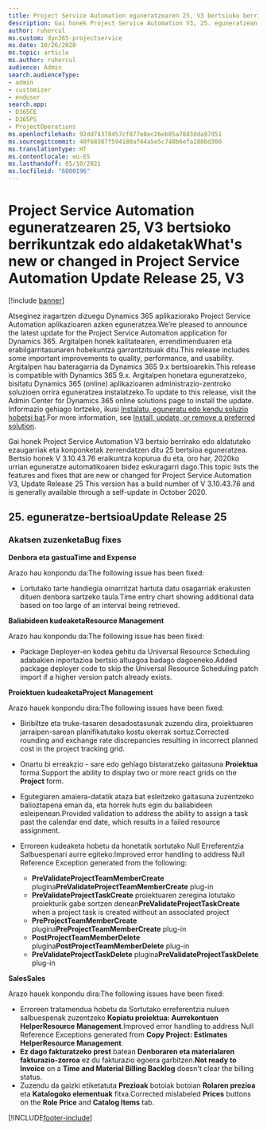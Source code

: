 ```yaml
---
title: Project Service Automation eguneratzearen 25, V3 bertsioko berrikuntzak edo aldaketak
description: Gai honek Project Service Automation V3, 25. eguneratzean erabilgarri dauden eginbideak eta konponketak ditu.
author: ruhercul
ms.custom: dyn365-projectservice
ms.date: 10/26/2020
ms.topic: article
ms.author: ruhercul
audience: Admin
search.audienceType:
- admin
- customizer
- enduser
search.app:
- D365CE
- D365PS
- ProjectOperations
ms.openlocfilehash: 92dd74378457cf877e8ec26eb85a7883dda97d51
ms.sourcegitcommit: 40f68387f594180af64a5e5c748b6efa188bd300
ms.translationtype: HT
ms.contentlocale: eu-ES
ms.lasthandoff: 05/10/2021
ms.locfileid: "6000196"
---
```

# <a name="whats-new-or-changed-in-project-service-automation-update-release-25-v3"></a><span data-ttu-id="4acbb-103">Project Service Automation eguneratzearen 25, V3 bertsioko berrikuntzak edo aldaketak</span><span class="sxs-lookup"><span data-stu-id="4acbb-103">What's new or changed in Project Service Automation Update Release 25, V3</span></span>

[!include [banner](../includes/psa-now-project-operations.md)]

<span data-ttu-id="4acbb-104">Atseginez iragartzen dizuegu Dynamics 365 aplikaziorako Project Service Automation aplikazioaren azken eguneratzea.</span><span class="sxs-lookup"><span data-stu-id="4acbb-104">We’re pleased to announce the latest update for the Project Service Automation application for Dynamics 365.</span></span> <span data-ttu-id="4acbb-105">Argitalpen honek kalitatearen, errendimenduaren eta erabilgarritasunaren hobekuntza garrantzitsuak ditu.</span><span class="sxs-lookup"><span data-stu-id="4acbb-105">This release includes some important improvements to quality, performance, and usability.</span></span> <span data-ttu-id="4acbb-106">Argitalpen hau bateragarria da Dynamics 365 9.x bertsioarekin.</span><span class="sxs-lookup"><span data-stu-id="4acbb-106">This release is compatible with Dynamics 365 9.x.</span></span> <span data-ttu-id="4acbb-107">Argitalpen honetara eguneratzeko, bisitatu Dynamics 365 (online) aplikazioaren administrazio-zentroko soluzioen orrira eguneratzea instalatzeko.</span><span class="sxs-lookup"><span data-stu-id="4acbb-107">To update to this release, visit the Admin Center for Dynamics 365 online solutions page to install the update.</span></span> <span data-ttu-id="4acbb-108">Informazio gehiago lortzeko, ikusi [Instalatu, eguneratu edo kendu soluzio hobetsi bat](/power-platform/admin/install-remove-preferred-solution).</span><span class="sxs-lookup"><span data-stu-id="4acbb-108">For more information, see [Install, update, or remove a preferred solution](/power-platform/admin/install-remove-preferred-solution).</span></span>

<span data-ttu-id="4acbb-109">Gai honek Project Service Automation V3 bertsio berrirako edo aldatutako ezaugarriak eta konponketak zerrendatzen ditu 25 bertsioa eguneratzea. Bertsio honek V 3.10.43.76 eraikuntza kopurua du eta, oro har, 2020ko urrian eguneratze automatikoaren bidez eskuragarri dago.</span><span class="sxs-lookup"><span data-stu-id="4acbb-109">This topic lists the features and fixes that are new or changed for Project Service Automation V3, Update Release 25 This version has a build number of V 3.10.43.76 and is generally available through a self-update in October 2020.</span></span>

## <a name="update-release-25"></a><span data-ttu-id="4acbb-110">25. eguneratze-bertsioa</span><span class="sxs-lookup"><span data-stu-id="4acbb-110">Update Release 25</span></span>

### <a name="bug-fixes"></a><span data-ttu-id="4acbb-111">Akatsen zuzenketa</span><span class="sxs-lookup"><span data-stu-id="4acbb-111">Bug fixes</span></span>

<span data-ttu-id="4acbb-112">**Denbora eta gastua**</span><span class="sxs-lookup"><span data-stu-id="4acbb-112">**Time and Expense**</span></span>

<span data-ttu-id="4acbb-113">Arazo hau konpondu da:</span><span class="sxs-lookup"><span data-stu-id="4acbb-113">The following issue has been fixed:</span></span>

- <span data-ttu-id="4acbb-114">Lortutako tarte handiegia oinarritzat hartuta datu osagarriak erakusten dituen denbora sartzeko taula.</span><span class="sxs-lookup"><span data-stu-id="4acbb-114">Time entry chart showing additional data based on too large of an interval being retrieved.</span></span>

<span data-ttu-id="4acbb-115">**Baliabideen kudeaketa**</span><span class="sxs-lookup"><span data-stu-id="4acbb-115">**Resource Management**</span></span>

<span data-ttu-id="4acbb-116">Arazo hau konpondu da:</span><span class="sxs-lookup"><span data-stu-id="4acbb-116">The following issue has been fixed:</span></span>

- <span data-ttu-id="4acbb-117">Package Deployer-en kodea gehitu da Universal Resource Scheduling adabakien inportazioa bertsio altuagoa badago dagoeneko.</span><span class="sxs-lookup"><span data-stu-id="4acbb-117">Added package deployer code to skip the Universal Resource Scheduling patch import if a higher version patch already exists.</span></span>

<span data-ttu-id="4acbb-118">**Proiektuen kudeaketa**</span><span class="sxs-lookup"><span data-stu-id="4acbb-118">**Project Management**</span></span>

<span data-ttu-id="4acbb-119">Arazo hauek konpondu dira:</span><span class="sxs-lookup"><span data-stu-id="4acbb-119">The following issues have been fixed:</span></span>

- <span data-ttu-id="4acbb-120">Biribiltze eta truke-tasaren desadostasunak zuzendu dira, proiektuaren jarraipen-sarean planifikatutako kostu okerrak sortuz.</span><span class="sxs-lookup"><span data-stu-id="4acbb-120">Corrected rounding and exchange rate discrepancies resulting in incorrect planned cost in the project tracking grid.</span></span>
- <span data-ttu-id="4acbb-121">Onartu bi erreakzio - sare edo gehiago bistaratzeko gaitasuna **Proiektua** forma.</span><span class="sxs-lookup"><span data-stu-id="4acbb-121">Support the ability to display two or more react grids on the **Project** form.</span></span>
- <span data-ttu-id="4acbb-122">Egutegiaren amaiera-datatik ataza bat esleitzeko gaitasuna zuzentzeko balioztapena eman da, eta horrek huts egin du baliabideen esleipenean.</span><span class="sxs-lookup"><span data-stu-id="4acbb-122">Provided validation to address the ability to assign a task past the calendar end date, which results in a failed resource assignment.</span></span>
- <span data-ttu-id="4acbb-123">Erroreen kudeaketa hobetu da honetatik sortutako Null Erreferentzia Salbuespenari aurre egiteko:</span><span class="sxs-lookup"><span data-stu-id="4acbb-123">Improved error handling to address Null Reference Exception generated from the following:</span></span>

    - <span data-ttu-id="4acbb-124">**PreValidateProjectTeamMemberCreate** plugina</span><span class="sxs-lookup"><span data-stu-id="4acbb-124">**PreValidateProjectTeamMemberCreate** plug-in</span></span>
    - <span data-ttu-id="4acbb-125">**PreValidateProjectTaskCreate** proiektuaren zeregina lotutako proiekturik gabe sortzen denean</span><span class="sxs-lookup"><span data-stu-id="4acbb-125">**PreValidateProjectTaskCreate** when a project task is created without an associated project</span></span>
    - <span data-ttu-id="4acbb-126">**PreProjectTeamMemberCreate** plugina</span><span class="sxs-lookup"><span data-stu-id="4acbb-126">**PreProjectTeamMemberCreate** plug-in</span></span>
    - <span data-ttu-id="4acbb-127">**PostProjectTeamMemberDelete** plugina</span><span class="sxs-lookup"><span data-stu-id="4acbb-127">**PostProjectTeamMemberDelete** plug-in</span></span>
    - <span data-ttu-id="4acbb-128">**PreValidateProjectTaskDelete** plugina</span><span class="sxs-lookup"><span data-stu-id="4acbb-128">**PreValidateProjectTaskDelete** plug-in</span></span>

<span data-ttu-id="4acbb-129">**Sales**</span><span class="sxs-lookup"><span data-stu-id="4acbb-129">**Sales**</span></span>

<span data-ttu-id="4acbb-130">Arazo hauek konpondu dira:</span><span class="sxs-lookup"><span data-stu-id="4acbb-130">The following issues have been fixed:</span></span>

- <span data-ttu-id="4acbb-131">Erroreen tratamendua hobetu da Sortutako erreferentzia nuluen salbuespenak zuzentzeko **Kopiatu proiektua: Aurrekontuen HelperResource Management**.</span><span class="sxs-lookup"><span data-stu-id="4acbb-131">Improved error handling to address Null Reference Exceptions generated from **Copy Project: Estimates HelperResource Management**.</span></span>
- <span data-ttu-id="4acbb-132">**Ez dago fakturatzeko prest** batean **Denboraren eta materialaren fakturazio-zorroa** ez du fakturazio egoera garbitzen.</span><span class="sxs-lookup"><span data-stu-id="4acbb-132">**Not ready to Invoice** on a **Time and Material Billing Backlog** doesn't clear the billing status.</span></span>
- <span data-ttu-id="4acbb-133">Zuzendu da gaizki etiketatuta **Prezioak** botoiak botoian **Rolaren prezioa** eta **Katalogoko elementuak** fitxa.</span><span class="sxs-lookup"><span data-stu-id="4acbb-133">Corrected mislabeled **Prices** buttons on the **Role Price** and **Catalog Items** tab.</span></span>


[!INCLUDE[footer-include](../includes/footer-banner.md)]